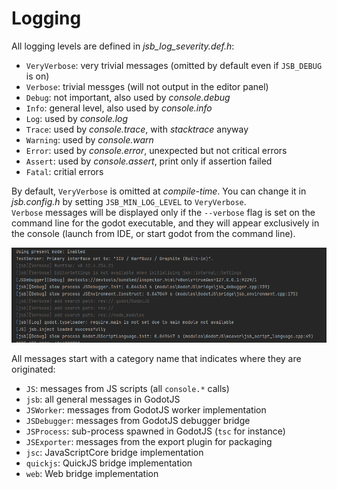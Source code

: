 # Logging

All logging levels are defined in _jsb_log_severity.def.h_:

- `VeryVerbose`: very trivial messages (omitted by default even if `JSB_DEBUG` is on)
- `Verbose`: trivial messges (will not output in the editor panel)
- `Debug`: not important, also used by _console.debug_
- `Info`: general level, also used by _console.info_
- `Log`: used by _console.log_
- `Trace`: used by _console.trace_, with _stacktrace_ anyway
- `Warning`: used by _console.warn_
- `Error`: used by _console.error_, unexpected but not critical errors
- `Assert`: used by _console.assert_, print only if assertion failed
- `Fatal`: critial errors

By default, `VeryVerbose` is omitted at _compile-time_. You can change it in _jsb.config.h_ by setting `JSB_MIN_LOG_LEVEL` to `VeryVerbose`.  
`Verbose` messages will be displayed only if the `--verbose` flag is set on the command line for the godot executable, and they will appear exclusively in the console (launch from IDE, or start godot from the command line).

![logging_01](images/logging_01.png)

All messages start with a category name that indicates where they are originated:

- `JS`: messages from JS scripts (all `console.*` calls)
- `jsb`: all general messages in GodotJS
- `JSWorker`: messages from GodotJS worker implementation
- `JSDebugger`: messages from GodotJS debugger bridge
- `JSProcess`: sub-process spawned in GodotJS (`tsc` for instance)
- `JSExporter`: messages from the export plugin for packaging
- `jsc`: JavaScriptCore bridge implementation
- `quickjs`: QuickJS bridge implementation
- `web`: Web bridge implementation

